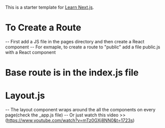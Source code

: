 This is a starter template for [Learn Next.js](https://nextjs.org/learn).

# To Create a Route
  -- First add a JS file in the pages directory and then create a React component
     -- For exmaple, to create a route to "public" add a file public.js with a React component
# Base route is in the index.js file

# Layout.js
  -- The layout component wraps around the all the components on every page(check the _app.js file)
  -- Or just watch this video >> (https://www.youtube.com/watch?v=mTz0GXj8NN0&t=1723s)
